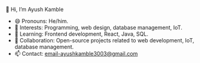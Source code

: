 👋 Hi, I’m Ayush Kamble 
- 😄 Pronouns: He/him.
- 👀 Interests: Programming, web design, database management, IoT.
- 🌱 Learning: Frontend development,  React, Java, SQL. 
- 💞️ Collaboration: Open-source projects related to web development, IoT, database management.
- 📫 Contact: email-ayushkamble3003@gmail.com


<!---
ayushhk30/ayushhk30 is a ✨ special ✨ repository because its `README.md` (this file) appears on your GitHub profile.
You can click the Preview link to take a look at your changes.
--->
